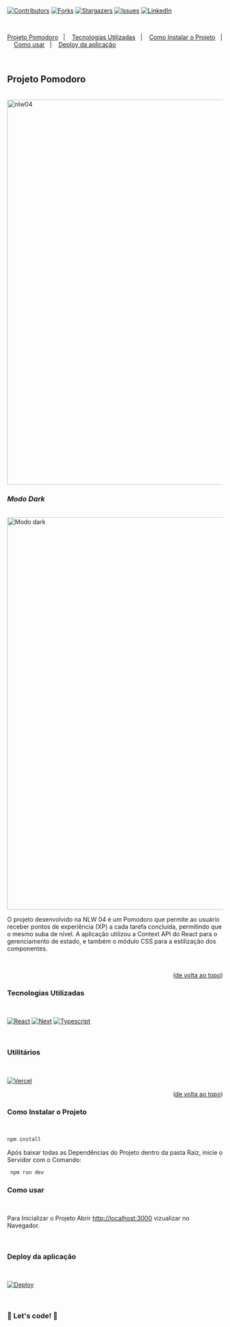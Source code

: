 <a name="readme-top"></a>


[![Contributors][contributors-shield]][contributors-url]
[![Forks][forks-shield]][forks-url]
[![Stargazers][stars-shield]][stars-url]
[![Issues][issues-shield]][issues-url]
[![LinkedIn][linkedin-shield]][linkedin-url]

<br>

  <a href="#Projeto-Pomodoro">Projeto Pomodoro</a>&nbsp;&nbsp;&nbsp;|&nbsp;&nbsp;&nbsp;
  <a href="#Tecnologias-Utilizadas">Tecnologias Utilizadas</a>&nbsp;&nbsp;&nbsp;|&nbsp;&nbsp;&nbsp;
  <a href="#Como-Instalar-o-Projeto">Como Instalar o Projeto</a>&nbsp;&nbsp;&nbsp;|&nbsp;&nbsp;&nbsp;
  <a href="#Como-usar">Como usar</a>&nbsp;&nbsp;&nbsp;|&nbsp;&nbsp;&nbsp;
  <a href="#Deploy-da-aplicação">Deploy da aplicação</a>


<br>

## <strong>Projeto Pomodoro</strong>

<br>

<img width="897" alt="nlw04" src="https://user-images.githubusercontent.com/60220406/109581128-9ec37180-7ada-11eb-808a-6aed9c52fb8a.png">

<br>

### <i>Modo Dark</i> 

<br>

<img width="914" alt="Modo dark" src="https://user-images.githubusercontent.com/60220406/109581130-9ff49e80-7ada-11eb-89da-d3fdf05c3653.png">

<br>

O projeto desenvolvido na NLW 04 é um Pomodoro que permite ao usuário receber pontos de experiência (XP) a cada tarefa concluída, permitindo que o mesmo suba de nível. A aplicação utilizou a Context API do React para o gerenciamento de estado, e também o módulo CSS para a estilização dos componentes.

<br>

<p align="right">(<a href="#readme-top">de volta ao topo</a>)</p>


### <strong>Tecnologias Utilizadas</strong>

<br>

  [![React][React]][React-url]
  [![Next][Next]][Next-url]
  [![Typescript][Typescript]][Typescript-url]


<br>

### <strong>Utilitários</strong>

<br>

  [![Vercel][Vercel]][Vercel-url]


<p align="right">(<a href="#readme-top">de volta ao topo</a>)</p>


### <strong>Como Instalar o Projeto</strong>
<br>

```sh
npm install 
```
Após baixar todas as Dependências do Projeto dentro da pasta Raiz, inicie o Servidor com o Comando: 

```sh
 npm run dev
```


### <strong>Como usar</strong> 
<br>

Para Inicializar o Projeto 
Abrir [http://localhost:3000](http://localhost:3000) vizualizar no Navegador. 

<br>

### <strong>Deploy da aplicação </strong> 
<br>

[![Deploy][Deploy]][Deploy-url]

<br>


### 🚀 Let's code! 🚀 ###


<!-- MARKDOWN LINKS & IMAGES -->
<!-- https://www.markdownguide.org/basic-syntax/#reference-style-links -->
[contributors-shield]: https://img.shields.io/github/contributors/HMontarroyos/NLW04_React_Pomodoro.svg?style=for-the-badge
[contributors-url]: https://github.com/HMontarroyos/NLW04_React_Pomodoro/graphs/contributors
[forks-shield]: https://img.shields.io/github/forks/HMontarroyos/NLW04_React_Pomodoro.svg?style=for-the-badge
[forks-url]: https://github.com/HMontarroyos/NLW04_React_Pomodoro/fork
[stars-shield]: https://img.shields.io/github/stars/HMontarroyos/NLW04_React_Pomodoro.svg?style=for-the-badge
[stars-url]: https://github.com/HMontarroyos/NLW04_React_Pomodoro/stargazers
[issues-shield]: https://img.shields.io/github/issues/HMontarroyos/NLW04_React_Pomodoro.svg?style=for-the-badge
[issues-url]: https://github.com/HMontarroyos/NLW04_React_Pomodoro/issues
[linkedin-shield]: https://img.shields.io/badge/-LinkedIn-black.svg?style=for-the-badge&logo=linkedin&colorB=555
[linkedin-url]: https://www.linkedin.com/in/hebertmontarroyos-developer/


[React]: https://img.shields.io/badge/React-20232A?style=for-the-badge&logo=react&logoColor=61DAFB
[React-url]: https://pt-br.reactjs.org/
[Next]: https://img.shields.io/badge/Next-20232A?style=for-the-badge&logo=nextdotjs&logoColor=61DAFB
[Next-url]: https://nextjs.org/
[Typescript]: https://img.shields.io/badge/TypeScript-007ACC?style=for-the-badge&logo=typescript&logoColor=white
[Typescript-url]: https://www.typescriptlang.org/
[Vercel]: https://img.shields.io/badge/Vercel-000000?style=for-the-badge&logo=vercel&logoColor=white
[Vercel-url]: https://vercel.com/
[Deploy]: https://img.shields.io/badge/Vercel-000000?style=for-the-badge&logo=vercel&logoColor=white
[Deploy-url]: https://pomodoro-hmontarroyos.vercel.app/
